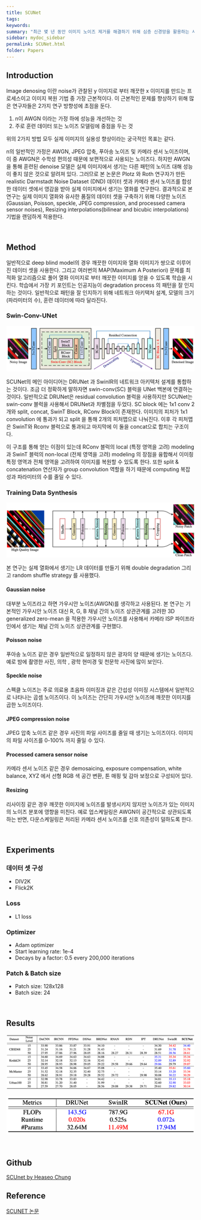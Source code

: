 ```yaml
---
title: SCUNet
tags:
keywords:
summary: "최근 몇 년 동안 이미지 노이즈 제거를 해결하기 위해 심층 신경망을 활용하는 사례가 급증했지만 기존 방법은 대부분 AWGN, JPEG 압축 및 카메라 센서 노이즈와 같은 단순한 것은 제거할 수 있었고 실제 이미지에서 생기는 블라인드 노이즈 제거에는 역부족이었다. 본 논문에서는 심층 신경망의 아키택처 설계 및 트레이닝 합성 데이터셋의 관점에서 이러한 문제를 해결하고자 한다. 구체적으로 swin-conv 블록을 통해 residual convolutional layer의 local modeling 과 swin transformer 블록을 통한 non-local modeling 기능을 UNet에 통합하는 아키택처를 사용한다. 그리고 합성 트레이닝 데이터셋은 다양한 종류의 노이즈(가우시안, 포아송, 스페클, JPEG 압축 및 처리된 카메라 센서 노이즈)를 포함하고 크기 조정 시 생기는 노이즈를 포함하는 실용적인 LR 데이터셋을 포함한다. 그리고 다양한 노이즈 기법을 순차적으로 적용하는 것이 아닌 Random 하고 double degradation stategy를 적용한다."
sidebar: mydoc_sidebar
permalink: SCUNet.html
folder: Papers
---
```


## Introduction

Image denosing 이란 noise가 관찰된 y 이미지로 부터 깨끗한 x 이미지를 만드는 프로세스이고 이미지 복원 기법 중 가장 근본적이다. 이 근본적인 문제를 향상하기 위해 많은 연구자들은 2가지 연구 방향성에 초점을 둔다.

1. n이 AWGN 이라는 가정 하에 성능을 개선하는 것
2. 주로 훈련 데이터 또는 노이즈 모델링에 중점을 두는 것

위의 2가지 방법 모두 실제 이미지의 실용성 향상이라는 궁극적인 목표는 같다.

n의 일반적인 가정은 AWGN, JPEG 압축, 푸아송 노이즈 및 카메라 센서 노이즈이며, 이 중 AWGN은 수학성 편의성 때문에 보편적으로 사용되는 노이즈다. 하지만 AWGN을 통해 훈련된 denoise 모델은 실제 이미지에서 생기는 다른 패턴의 노이즈 대해 성능이 좋지 않은 것으로 알려져 있다. 그러므로 본 논문은 Plotz 와 Roth 연구자가 만든 realistic Darmstadt Noise Dataset (DND) 데이터 셋과 카메라 센서 노이즈를 합성한 데이터 셋에서 영감을 받아 실제 이미지에서 생기는 열화를 연구한다. 결과적으로 본 연구는 실제 이미지 열화와 유사한 품질의 데이터 셋을 구축하기 위해 다양한 노이즈(Gaussian, Poisson, speckle, JPEG compression, and processed camera sensor noises), Resizing interpolations(bilinear and bicubic interpolations) 기법을 랜덤하게 적용한다.

<br />

## Method

일반적으로 deep blind model의 경우 깨끗한 이미지와 열화 이미지가 쌍으로 이루어진 데이터 셋을 사용한다. 그리고 여러번의 MAP(Maximum A Posteriori) 문제를 최적화 알고리즘으로 풀어 열화 이미지로 부터 깨끗한 이미지를 얻을 수 있도록 학습을 시킨다. 학습에서 가장 키 포인트는 인공지능이 degradation process 의 패턴을 잘 인지하는 것이다. 일반적으로 패턴을 잘 인지하기 위해 네트워크 아키택처 설계, 모델의 크기 (파라미터의 수), 훈련 데이터에 따라 달라진다.

### Swin-Conv-UNet

<p align="center">
  <img width="" height="" src="images/SCUNet/SCUNET_ARCH.png">
</p>
SCUNet의 메인 아이디어는 DRUNet 과 SwinIR의 네트워크 아키텍처 설계를 통합하는 것이다. 조금 더 정확하게 말하자면 swin-conv(SC) 블럭을 UNet 백본에 연결하는 것이다. 일반적으로 DRUNet은 residual convolution 블럭을 사용하지만 SCUNet는 swin-conv 블럭을 사용해서 DRUNet과 차별점을 두었다. SC block 에는 1x1 conv 2개와 split, concat, SwinT Block, RConv Block이 존재한다. 이미지의 피처가 1x1 convolution 에 통과가 되고 split 을 통해 2개의 피처맵으로 나눠진다. 이후 각 피처맵은 SwinT와 Rconv 블럭으로 통과되고 마지막에 이 둘을 concat으로 합치는 구조이다.

이 구조를 통해 얻는 이점이 있는데 RConv 블럭의 local (특정 영역을 고려) modeling 과 SwinT 블럭의 non-local (전체 영역을 고려) modeling 의 장점을 융합해서 이미즹 특정 영역과 전체 영역을 고려하여 이미지를 복원할 수 있도록 한다. 또한 split & concatenation 연산자가 group convolution 역할을 하기 때문에 computing 복잡성과 파라미터의 수를 줄일 수 있다.

### Training Data Synthesis

<p align="center">
  <img width="" height="" src="images/SCUNet/SCUNET_Data_Synthesis_Process.png">
</p>

본 연구는 실제 열화에서 생기는 LR 데이터를 만들기 위해 double degradation 그리고 random shuffle strategy 를 사용했다.

#### Gaussian noise

대부분 노이즈라고 하면 가우시안 노이즈(AWGN)를 생각하고 사용된다. 본 연구는 기본적인 가우시안 노이즈 대신 R, G, B 채널 간의 노이즈 상관관계를 고려한 3D generalized zero-mean 을 적용한 가우시안 노이즈를 사용해서 카메라 ISP 파이프라인에서 생기는 채널 간의 노이즈 상관관계를 구현했다.

#### Poisson noise

푸아송 노이즈 같은 경우 일반적으로 일정하지 않은 광자의 양 때문에 생기는 노이즈다. 예로 밤에 촬영한 사진, 의학 , 광학 현미경 및 천문학 사진에 많이 보인다.

#### Speckle noise

스펙클 노이즈는 주로 의료용 초음파 이미징과 같은 간섭성 이미징 시스템에서 일반적으로 나타나는 곱셈 노이즈이다. 이 노이즈는 간단히 가우시안 노이즈에 깨끗한 이미지를 곱한 노이즈이다.

#### JPEG compression noise

JPEG 압축 노이즈 같은 경우 사진의 파일 사이즈를 줄일 때 생기는 노이즈이다. 이미지의 파일 사이즈를 0-100% 까지 줄일 수 있다.

#### Processed camera sensor noise

카메라 센서 노이즈 같은 경우 demosaicing, exposure compensation, white balance, XYZ 에서 선형 RGB 색 공간 변환, 톤 매핑 및 감마 보정으로 구성되어 있다.

#### Resizing

리사이징 같은 경우 깨끗한 이미지에 노이즈를 발생시키지 않지만 노이즈가 있는 이미지의 노이즈 분포에 영향을 미친다. 예로 업스케일링은 AWGN이 공간적으로 상관되도록 하는 반면, 다운스케일링은 처리된 카메라 센서 노이즈를 신호 의존성이 덜하도록 한다.

<br />

## Experiments

### 데이터 셋 구성

- DIV2K
- Flick2K

### Loss

- L1 loss

### Optimizer

- Adam optimizer
- Start learning rate: 1e-4
- Decays by a factor: 0.5 every 200,000 iterations

### Patch & Batch size

- Patch size: 128x128
- Batch size: 24

<br />

## Results

<p align="center">
  <img width="" height="" src="images/SCUNet/SCUNET_PerformanceSheet.png">
</p>

<p align="center">
  <img width="" height="" src="images/SCUNet/SCUNET_Model_Size.png">
</p>

<br />

## Github

[SCUnet by Heaseo Chung](https://github.com/HeaseoChung/Super-resolution)

## Reference

[SCUNET 논문](https://arxiv.org/pdf/2203.13278.pdf)
